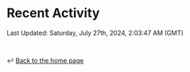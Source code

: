# Recent Activity

<!--RECENT_ACTIVITY:start-->
<!--RECENT_ACTIVITY:end-->

<!--RECENT_ACTIVITY:last_update-->
Last Updated: Saturday, July 27th, 2024, 2:03:47 AM (GMT)
<!--RECENT_ACTIVITY:last_update_end-->

<br>

↩️ [Back to the home page](/README.md)

